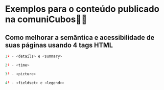 # Exemplos para o conteúdo publicado na comuniCubos🤘🏻

## Como melhorar a semântica e acessibilidade de suas páginas usando 4 tags HTML

```javascript
1º - <details> e <summary>
```

```javascript
2º - <time>
```

```javascript
3º - <picture>
```

```javascript
4º - <fieldset> e <legend>>
```
